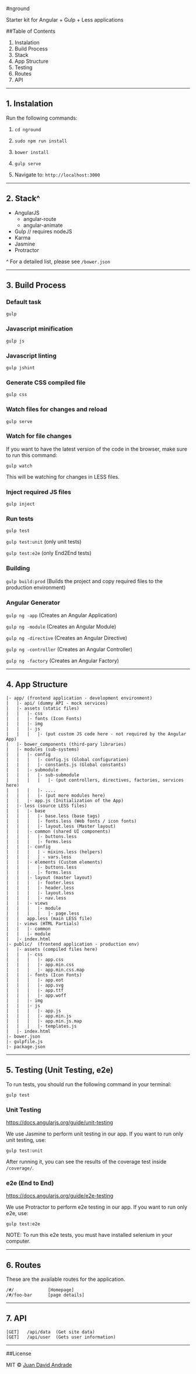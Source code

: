 #nground

Starter kit for Angular + Gulp + Less applications

##Table of Contents
1. Instalation
2. Build Process
3. Stack
4. App Structure
5. Testing
6. Routes
7. API

-----------------------------------

## 1. Instalation

Run the following commands:

1. `cd nground`

2. `sudo npm run install`

3. `bower install`

4. `gulp serve`

5. Navigate to: `http://localhost:3000`

--------------------------------------

## 2. Stack^
- AngularJS
	- angular-route
	- angular-animate
- Gulp // requires nodeJS
- Karma
- Jasmine
- Protractor

^ For a detailed list, please see `/bower.json`


-------------------------------------


## 3. Build Process

### Default task
`gulp`

### Javascript minification
`gulp js`

### Javascript linting
`gulp jshint`

### Generate CSS compiled file
`gulp css`

### Watch files for changes and reload
`gulp serve`

### Watch for file changes

If you want to have the latest version of the code in the browser, make sure to run this command:

`gulp watch`

This will be watching for changes in LESS files.

### Inject required JS files
`gulp inject`

### Run tests

`gulp test`

`gulp test:unit` (only unit tests)

`gulp test:e2e` (only End2End tests)

### Building

`gulp build:prod` (Builds the project and copy required files to the production environment)

### Angular Generator

`gulp ng -app` (Creates an Angular Application)

`gulp ng -module` (Creates an Angular Module)

`gulp ng -directive` (Creates an Angular Directive)

`gulp ng -controller` (Creates an Angular Controller)

`gulp ng -factory` (Creates an Angular Factory)


---------------------------------------

## 4. App Structure

```
|- app/ (frontend application - development environment)
|	|- api/	(dummy API - mock services)
|	|- assets (static files)
|	|	|- css
|	|	|- fonts (Icon Fonts)
|	|	|- img
|	|	|- js
|	|	|	|- (put custom JS code here - not required by the Angular App)
|	|- bower_components (third-pary libraries)
|	|- modules (sub-systems)
|	|	|- config
|	|	|	|- config.js (Global configuration)
|	|	|	|- constants.js (Global constants)
|	|	|- submodule
|	|	|	|- sub-submodule
|	|	|	|	|- (put controllers, directives, factories, services here)
|	|	|	|- ....
|	|	|	|- (put more modules here)
|	|	|- app.js (Initialization of the App)
|	|- less (source LESS files)
|	|	|- base
|	|	|	|- base.less (base tags)
|	|	|	|- fonts.less (Web fonts / icon fonts)
|	|	|	|- layout.less (Master layout)
|	|	|- common (shared UI components)
|	|	|	|- buttons.less
|	|	|	|- forms.less
|	|	|- config
|	|	|	| - mixins.less (helpers)
|	|	|	| - vars.less
|	|	|- elements (Custom elements)
|	|	|	|- buttons.less
|	|	|	|- forms.less
|   |   |- layout (master layout)
|   |   |   |- footer.less
|   |   |   |- header.less
|   |   |   |- layout.less
|   |   |   |- nav.less
|	|	|- views
|	|	|	|- module
|	|	|	|	|- page.less
|	|	app.less (main LESS file)
|	|- views (HTML Partials)
|	|	|- common
|	|	|- module
|	|- index.html
|- public/	(frontend application - production env)
|	|- assets (compiled files here)
|	|	|- css
|	|	|	|- app.css
|	|	|	|- app.min.css
|	|	|	|- app.min.css.map
|	|	|- fonts (Icon Fonts)
|	|	|	|- app.eot
|	|	|	|- app.svg
|	|	|	|- app.ttf
|	|	|	|- app.woff
|	|	|- img
|	|	|- js
|	|	|	|- app.js
|	|	|	|- app.min.js
|	|	|	|- app.min.js.map
|	|	|	|- templates.js
|	|- index.html
|- bower.json
|- gulpfile.js
|- package.json
```

---------------------------------------

## 5. Testing (Unit Testing, e2e)

To run tests, you should run the following command in your terminal:

`gulp test`

### Unit Testing
<https://docs.angularjs.org/guide/unit-testing>

We use Jasmine to perform unit testing in our app. If you want to run only unit testing, use:

`gulp test:unit`

After running it, you can see the results of the coverage test inside `/coverage/`.

### e2e (End to End)
<https://docs.angularjs.org/guide/e2e-testing>

We use Protractor to perform e2e testing in our app. If you want to run only e2e, use:

`gulp test:e2e`

NOTE: To run this e2e tests, you must have installed selenium in your computer.


---------------------------------------

## 6. Routes

These are the available routes for the application.

```
/#/				[Homepage]
/#/foo-bar		[page details]
```

---------------------------------------

## 7. API

```
[GET]	/api/data  (Get site data)
[GET]	/api/user  (Gets user information)
```

----------------------------------------

##License

MIT © [Juan David Andrade](http://jdandrade.com/)